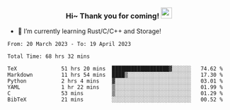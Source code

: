 <h3 align="center">
    Hi~ Thank you for coming!
    <img src="https://media.giphy.com/media/hvRJCLFzcasrR4ia7z/giphy.gif" width="25px">
</h3>

<!--
**pineapple-man/pineapple-man** is a ✨ _special_ ✨ repository because its `README.md` (this file) appears on your GitHub profile.

Here are some ideas to get you started:
- 🔭 I’m currently working on ...
- 🤔 I’m looking for help with ...
- 💬 Ask me about ...
- 📫 How to reach me: ...
- 😄 Pronouns: ...
- ⚡ Fun fact: 
- 👯 I’m looking to collaborate on kubernetes
-->
- 🌱 I’m currently learning Rust/C/C++ and Storage!

<!--START_SECTION:waka-->

```text
From: 20 March 2023 - To: 19 April 2023

Total Time: 68 hrs 32 mins

TeX              51 hrs 20 mins  ██████████████████▓░░░░░░   74.62 %
Markdown         11 hrs 54 mins  ████▒░░░░░░░░░░░░░░░░░░░░   17.30 %
Python           2 hrs 4 mins    ▓░░░░░░░░░░░░░░░░░░░░░░░░   03.01 %
YAML             1 hr 22 mins    ▒░░░░░░░░░░░░░░░░░░░░░░░░   01.99 %
C                53 mins         ▒░░░░░░░░░░░░░░░░░░░░░░░░   01.29 %
BibTeX           21 mins         ░░░░░░░░░░░░░░░░░░░░░░░░░   00.52 %
```

<!--END_SECTION:waka-->
